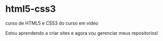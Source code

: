 # html5-css3
 curso de HTML5 e CSS3 do curso em video

 Estou aprendendo a criar sites e agora vou gerenciar meus repositorios!
